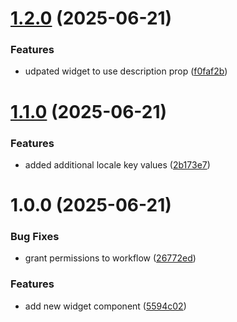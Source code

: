 # [1.2.0](https://github.com/adarshem/react-shared-lib/compare/v1.1.0...v1.2.0) (2025-06-21)


### Features

* udpated widget to use description prop ([f0faf2b](https://github.com/adarshem/react-shared-lib/commit/f0faf2bc6303dcc8342d989af77872355f33b2d7))

# [1.1.0](https://github.com/adarshem/react-shared-lib/compare/v1.0.0...v1.1.0) (2025-06-21)


### Features

* added additional locale key values ([2b173e7](https://github.com/adarshem/react-shared-lib/commit/2b173e7fb56a1d157d5ace14845a97f1c34cae06))

# 1.0.0 (2025-06-21)


### Bug Fixes

* grant permissions to workflow ([26772ed](https://github.com/adarshem/react-shared-lib/commit/26772ede43cb5bc68bac6cafe74322b216574f9f))


### Features

* add new widget component ([5594c02](https://github.com/adarshem/react-shared-lib/commit/5594c0225ae06a0ae313a1327f0dc1b7167ddfd1))
